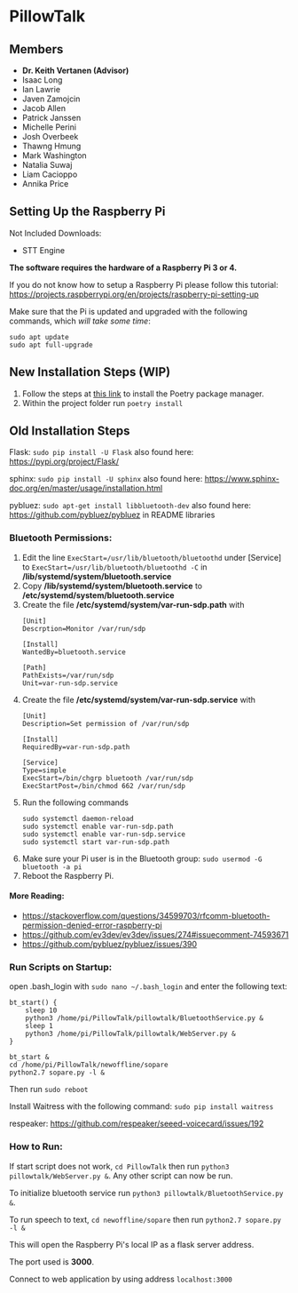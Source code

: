 # PillowTalk
## Members
- **Dr. Keith Vertanen (Advisor)**
- Isaac Long
- Ian Lawrie
- Javen Zamojcin
- Jacob Allen
- Patrick Janssen
- Michelle Perini
- Josh Overbeek
- Thawng Hmung
- Mark Washington
- Natalia Suwaj
- Liam Cacioppo
- Annika Price

## Setting Up the Raspberry Pi
Not Included Downloads:
- STT Engine

**The software requires the hardware of a Raspberry Pi 3 or 4.**

If you do not know how to setup a Raspberry Pi please follow this tutorial:
	https://projects.raspberrypi.org/en/projects/raspberry-pi-setting-up

Make sure that the Pi is updated and upgraded with the following commands, which *will take some time*:
```
sudo apt update
sudo apt full-upgrade
```

## New Installation Steps (WIP)
1. Follow the steps at [this link](https://python-poetry.org/docs/#installation) to install the Poetry package manager.
2. Within the project folder run `poetry install`

## Old Installation Steps
Flask: `sudo pip install -U Flask`
	also found here: https://pypi.org/project/Flask/
	
sphinx: `sudo pip install -U sphinx`
	also found here: https://www.sphinx-doc.org/en/master/usage/installation.html
	
pybluez: `sudo apt-get install libbluetooth-dev`
	also found here: https://github.com/pybluez/pybluez in README libraries

### Bluetooth Permissions:
1. Edit the line `ExecStart=/usr/lib/bluetooth/bluetoothd` under [Service] to `ExecStart=/usr/lib/bluetooth/bluetoothd -C` in **/lib/systemd/system/bluetooth.service**
2. Copy **/lib/systemd/system/bluetooth.service** to **/etc/systemd/system/bluetooth.service**
3. Create the file **/etc/systemd/system/var-run-sdp.path** with
	```
	[Unit]
	Descrption=Monitor /var/run/sdp
		
	[Install]
	WantedBy=bluetooth.service
		
	[Path]
	PathExists=/var/run/sdp
	Unit=var-run-sdp.service
	```
4. Create the file **/etc/systemd/system/var-run-sdp.service** with
	```
	[Unit]
	Description=Set permission of /var/run/sdp

	[Install]
	RequiredBy=var-run-sdp.path
		
	[Service]
	Type=simple
	ExecStart=/bin/chgrp bluetooth /var/run/sdp
	ExecStartPost=/bin/chmod 662 /var/run/sdp
	```		
5. Run the following commands
	```
	sudo systemctl daemon-reload
	sudo systemctl enable var-run-sdp.path
	sudo systemctl enable var-run-sdp.service
	sudo systemctl start var-run-sdp.path
	```	
6. Make sure your Pi user is in the Bluetooth group:
	`sudo usermod -G bluetooth -a pi`	
7. Reboot the Raspberry Pi.

#### More Reading:
- https://stackoverflow.com/questions/34599703/rfcomm-bluetooth-permission-denied-error-raspberry-pi
- https://github.com/ev3dev/ev3dev/issues/274#issuecomment-74593671
- https://github.com/pybluez/pybluez/issues/390
	
### Run Scripts on Startup:
open .bash_login with `sudo nano ~/.bash_login` and enter the following text:
```
bt_start() {
	sleep 10
	python3 /home/pi/PillowTalk/pillowtalk/BluetoothService.py &
	sleep 1
	python3 /home/pi/PillowTalk/pillowtalk/WebServer.py &
}

bt_start &
cd /home/pi/PillowTalk/newoffline/sopare
python2.7 sopare.py -l &
```

Then run `sudo reboot`
	
Install Waitress with the following command: `sudo pip install waitress`

respeaker: https://github.com/respeaker/seeed-voicecard/issues/192

### How to Run:
If start script does not work, `cd PillowTalk` then run `python3 pillowtalk/WebServer.py &`. Any other script can now be run.

To initialize bluetooth service run `python3 pillowtalk/BluetoothService.py &`.

To run speech to text, `cd newoffline/sopare` then run `python2.7 sopare.py -l &`

This will open the Raspberry Pi's local IP as a flask server address.

The port used is **3000**.

Connect to web application by using address `localhost:3000`
